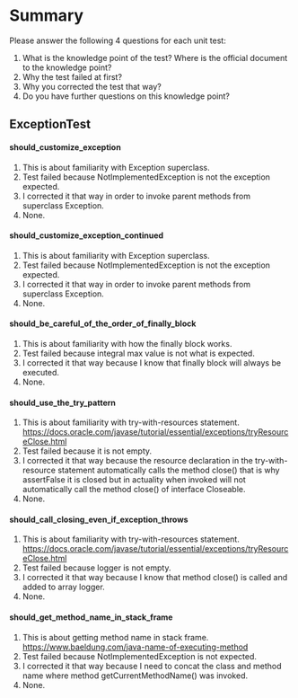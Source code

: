 # Summary

Please answer the following 4 questions for each unit test:
1. What is the knowledge point of the test? Where is the official document to the knowledge point?
2. Why the test failed at first?
3. Why you corrected the test that way?
4. Do you have further questions on this knowledge point?

## ExceptionTest
#### should_customize_exception
1. This is about familiarity with Exception superclass.
2. Test failed because NotImplementedException is not the exception expected.
3. I corrected it that way in order to invoke parent methods from superclass Exception.
4. None.

#### should_customize_exception_continued
1. This is about familiarity with Exception superclass.
2. Test failed because NotImplementedException is not the exception expected.
3. I corrected it that way in order to invoke parent methods from superclass Exception.
4. None.

#### should_be_careful_of_the_order_of_finally_block
1. This is about familiarity with how the finally block works. 
2. Test failed because integral max value is not what is expected.
3. I corrected it that way because I know that finally block will always be executed. 
4. None.

#### should_use_the_try_pattern
1. This is about familiarity with try-with-resources statement.
https://docs.oracle.com/javase/tutorial/essential/exceptions/tryResourceClose.html
2. Test failed because it is not empty.
3. I corrected it that way because the resource declaration in the try-with-resource statement automatically calls the method close() that is why
assertFalse it is closed but in actuality when invoked will not automatically call the method close() of interface Closeable.
4. None.

#### should_call_closing_even_if_exception_throws
1. This is about familiarity with try-with-resources statement.
https://docs.oracle.com/javase/tutorial/essential/exceptions/tryResourceClose.html
2. Test failed because logger is not empty.
3. I corrected it that way because I know that method close() is called and added to array logger.
4. None.

#### should_get_method_name_in_stack_frame
1. This is about getting method name in stack frame.
https://www.baeldung.com/java-name-of-executing-method
2. Test failed because NotImplementedException is not expected.
3. I corrected it that way because I need to concat the class and method name where method getCurrentMethodName() was invoked.
4. None.
